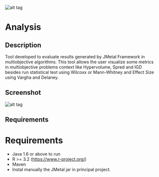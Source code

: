 ![alt tag](https://raw.githubusercontent.com/thiagodnf/analysis/master/src/resources/logo.png)

# Analysis

## Description
Tool developed to evaluate results generated by JMetal Framework in multiobjective algorithms. This tool allows the user visualize some metrics in multiobjective problems context like Hypervolume, Spred and IGD besides run statistical test using Wilcoxx or Mann-Whitney and Effect Size using Vargha and Delaney. 

## Screenshot

![alt tag](https://raw.githubusercontent.com/thiagodnf/analysis/master/doc/sreenshot.png)

## Requirements
# Requirements

- Java 1.6 or above to run
- R >= 3.2 (https://www.r-project.org/)
- Maven
- Instal manually the JMetal jar in principal project.

